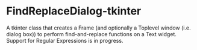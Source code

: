# FindReplaceDialog-tkinter
A tkinter class that creates a Frame (and optionally a Toplevel window (i.e. dialog box)) to perform find-and-replace functions on a Text widget. Support for Regular Expressions is in progress.
